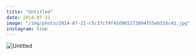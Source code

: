 ```yaml
---
title: "Untitled"
date: 2014-07-21
image: "/img/photo/2014-07-21-c5c37cf4f45d965273894f55e6516c41.jpg"
instagram: true
---
```


![Untitled](/img/photo/2014-07-21-c5c37cf4f45d965273894f55e6516c41.jpg)
